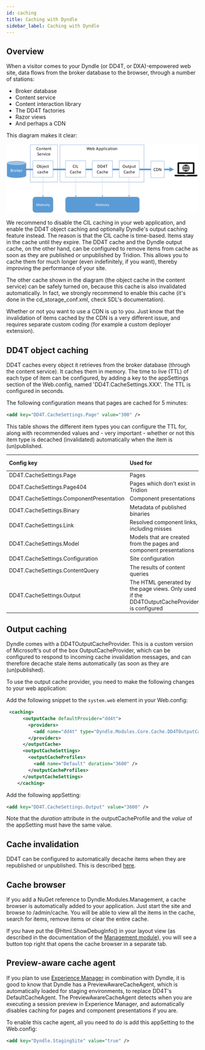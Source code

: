 ```yaml
---
id: caching
title: Caching with Dyndle
sidebar_label: Caching with Dyndle
---
```



## Overview

When a visitor comes to your Dyndle (or DD4T, or DXA)-empowered web site, data flows from the broker database to the browser, through a number of stations:

- Broker database
- Content service
- Content interaction library
- The DD4T factories
- Razor views
- And perhaps a CDN

This diagram makes it clear:

![Forms of caching explained](assets/caching.png)


We recommend to disable the CIL caching in your web application, and enable the DD4T object caching and optionally Dyndle's output caching feature instead. The reason is that the CIL cache is time-based. Items stay in the cache until they expire. The DD4T cache and the Dyndle output cache, on the other hand, can be configured to remove items from cache as soon as they are published or unpublished by Tridion. This allows you to cache them for much longer (even indefinitely, if you want), thereby improving the performance of your site.

The other cache shown in the diagram (the object cache in the content service) can be safely turned on, because this cache is also invalidated automatically. In fact, we strongly recommend to enable this cache (it's done in the cd_storage_conf.xml, check SDL's documentation).

Whether or not you want to use a CDN is up to you. Just know that the invalidation of items cached by the CDN is a very different issue, and requires separate custom coding (for example a custom deployer extension).


## DD4T object caching
DD4T caches every object it retrieves from the broker database (through the content service). It caches them in memory. The time to live (TTL) of each type of item can be configured, by adding a key to the appSettings section of the Web.config, named 'DD4T.CacheSettings.XXX'. The TTL is configured in seconds.

The following configuration means that pages are cached for 5 minutes:

```xml
<add key="DD4T.CacheSettings.Page" value="300" />
```

This table shows the different item types you can configure the TTL for, along with recommended values and - very important - whether or not this item type is decached (invalidated) automatically when the item is (un)published.


| Config key               | Used for   | Recommended value | Decached automatically |
| :------------------------------ | :----------------| :----------------------------- | :------------- |
| DD4T.CacheSettings.Page | Pages  | 3600 or more| Yes |
| DD4T.CacheSettings.Page404 | Pages which don't exist in Tridion  | 30 - 60| No |
| DD4T.CacheSettings.ComponentPresentation | Component presentations   | 3600 or more | Yes |
| DD4T.CacheSettings.Binary | Metadata of published binaries  | 30 - 300 | No |
| DD4T.CacheSettings.Link | Resolved component links, including misses  | 3600 or more | Yes |
| DD4T.CacheSettings.Model | Models that are created from the pages and component presentations  | 3600 or more | Yes |
| DD4T.CacheSettings.Configuration | Site configuration | 30 - 300 | No |
| DD4T.CacheSettings.ContentQuery | The results of content queries  | 300 | No |
| DD4T.CacheSettings.Output | The HTML generated by the page views. Only used if the DD4TOutputCacheProvider is configured | 3600 or more | Yes |



## Output caching

Dyndle comes with a DD4TOutputCacheProvider. This is a custom version of Microsoft's out of the box OutputCacheProvider, which can be configured to respond to incoming cache invalidation messages, and can therefore decache stale items automatically (as soon as they are (un)published).

To use the output cache provider, you need to make the following changes to your web application:

Add the following snippet to the `system.web` element in your Web.config:

```xml
 <caching>
      <outputCache defaultProvider="dd4t">
        <providers>
          <add name="dd4t" type="Dyndle.Modules.Core.Cache.DD4TOutputCacheProvider" />
        </providers>
      </outputCache>
      <outputCacheSettings>
        <outputCacheProfiles>
          <add name="Default" duration="3600" />
        </outputCacheProfiles>
      </outputCacheSettings>
    </caching>
```

Add the following appSetting:

```xml
<add key="DD4T.CacheSettings.Output" value="3600" />
```

Note that the *duration* attribute in the outputCacheProfile and the *value* of the appSetting must have the same value. 

## Cache invalidation 

DD4T can be configured to automatically decache items when they are republished or unpublished. This is described [here](https://github.com/dd4t/DD4T.Caching.ApacheMQ).

## Cache browser

If you add a NuGet reference to Dyndle.Modules.Management, a cache browser is automatically added to your application. Just start the site and browse to /admin/cache. You will be able to view all the items in the cache, search for items, remove items or clear the entire cache.

If you have put the @Html.ShowDebugInfo() in your layout view (as described in the documentation of the  [Management module](management)), you will see a button top right that opens the cache browser in a separate tab.

## Preview-aware cache agent

If you plan to use [Experience Manager](xpm) in combination with Dyndle, it is good to know that Dyndle has a PreviewAwareCacheAgent, which is automatically loaded for staging environments, to replace DD4T's DefaultCacheAgent. The PreviewAwareCacheAgent detects when you are executing a session preview in Experience Manager, and automatically disables caching for pages and component presentations if you are. 

To enable this cache agent, all you need to do is add this appSetting to the Web.config:

```xml
<add key="Dyndle.StagingSite" value="true" />
```


